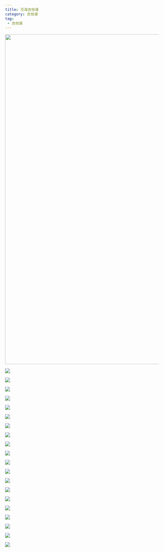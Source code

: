 ```yaml
---
title: 花海吉他谱
category: 吉他谱
tag: 
 - 吉他谱
---
```


<img src="http://gohoy.top/i/2023/08/30/nu8ayl-1.png" title="" alt="" width="1082">

![](http://gohoy.top/i/2023/08/11/sgwwmc-1.png)

![](http://gohoy.top/i/2023/08/11/sgze26-1.png)

![](http://gohoy.top/i/2023/08/11/sgzotk-1.png)

![](http://gohoy.top/i/2023/08/11/sh8mdv-1.png)

![](http://gohoy.top/i/2023/08/11/sh8ys6-1.png)

![](http://gohoy.top/i/2023/08/11/sh98rx-1.png)

![](http://gohoy.top/i/2023/08/11/sh9n7v-1.png)

![](http://gohoy.top/i/2023/08/11/sha8lv-1.png)

![](http://gohoy.top/i/2023/08/11/sharvk-1.png)

![](http://gohoy.top/i/2023/08/11/shb4us-1.png)

![](http://gohoy.top/i/2023/08/11/shbf15-1.png)

![](http://gohoy.top/i/2023/08/11/shbwf3-1.png)

![](http://gohoy.top/i/2023/08/11/shcfc7-1.png)

![](http://gohoy.top/i/2023/08/11/shcrz4-1.png)

![](http://gohoy.top/i/2023/08/11/shd14n-1.png)

![](http://gohoy.top/i/2023/08/11/shdyaf-1.png)

![](http://gohoy.top/i/2023/08/11/she52r-1.png)

![](http://gohoy.top/i/2023/08/11/shein0-1.png)

![](http://gohoy.top/i/2023/08/11/shf1u6-1.png)

![](http://gohoy.top/i/2023/08/11/shf6hr-1.png)
